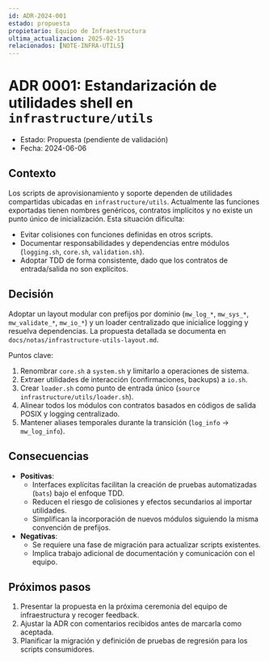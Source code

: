 ```yaml
---
id: ADR-2024-001
estado: propuesta
propietario: Equipo de Infraestructura
ultima_actualizacion: 2025-02-15
relacionados: [NOTE-INFRA-UTILS]
---
```

# ADR 0001: Estandarización de utilidades shell en `infrastructure/utils`

- Estado: Propuesta (pendiente de validación)
- Fecha: 2024-06-06

## Contexto

Los scripts de aprovisionamiento y soporte dependen de utilidades compartidas ubicadas en `infrastructure/utils`. Actualmente las funciones exportadas tienen nombres genéricos, contratos implícitos y no existe un punto único de inicialización. Esta situación dificulta:

- Evitar colisiones con funciones definidas en otros scripts.
- Documentar responsabilidades y dependencias entre módulos (`logging.sh`, `core.sh`, `validation.sh`).
- Adoptar TDD de forma consistente, dado que los contratos de entrada/salida no son explícitos.

## Decisión

Adoptar un layout modular con prefijos por dominio (`mw_log_*`, `mw_sys_*`, `mw_validate_*`, `mw_io_*`) y un loader centralizado que inicialice logging y resuelva dependencias. La propuesta detallada se documenta en `docs/notas/infrastructure-utils-layout.md`.

Puntos clave:

1. Renombrar `core.sh` a `system.sh` y limitarlo a operaciones de sistema.
2. Extraer utilidades de interacción (confirmaciones, backups) a `io.sh`.
3. Crear `loader.sh` como punto de entrada único (`source infrastructure/utils/loader.sh`).
4. Alinear todos los módulos con contratos basados en códigos de salida POSIX y logging centralizado.
5. Mantener aliases temporales durante la transición (`log_info` → `mw_log_info`).

## Consecuencias

- **Positivas**:
  - Interfaces explícitas facilitan la creación de pruebas automatizadas (`bats`) bajo el enfoque TDD.
  - Reducen el riesgo de colisiones y efectos secundarios al importar utilidades.
  - Simplifican la incorporación de nuevos módulos siguiendo la misma convención de prefijos.
- **Negativas**:
  - Se requiere una fase de migración para actualizar scripts existentes.
  - Implica trabajo adicional de documentación y comunicación con el equipo.

## Próximos pasos

1. Presentar la propuesta en la próxima ceremonia del equipo de infraestructura y recoger feedback.
2. Ajustar la ADR con comentarios recibidos antes de marcarla como aceptada.
3. Planificar la migración y definición de pruebas de regresión para los scripts consumidores.
